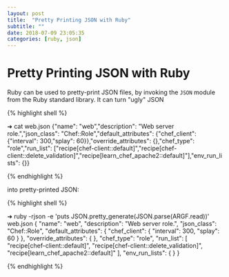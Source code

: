 ```yaml
---
layout: post
title:  "Pretty Printing JSON with Ruby"
subtitle: ""
date: 2018-07-09 23:05:35
categories: [ruby, json]
---
```


# Pretty Printing JSON with Ruby

Ruby can be used to pretty-print JSON files, by invoking the `JSON` module from the Ruby standard library. It can turn "ugly" JSON

{% highlight shell %}

➜ cat web.json
{"name": "web","description": "Web server role.","json_class": "Chef::Role","default_attributes": {"chef_client": {"interval": 300,"splay": 60}},"override_attributes": {},"chef_type": "role","run_list": ["recipe[chef-client::default]","recipe[chef-client::delete_validation]","recipe[learn_chef_apache2::default]"],"env_run_lists": {}}

{% endhighlight %}

into pretty-printed JSON:

{% highlight shell %}

➜ ruby -rjson -e 'puts JSON.pretty_generate(JSON.parse(ARGF.read))' web.json
{
  "name": "web",
  "description": "Web server role.",
  "json_class": "Chef::Role",
  "default_attributes": {
    "chef_client": {
      "interval": 300,
      "splay": 60
    }
  },
  "override_attributes": {
  },
  "chef_type": "role",
  "run_list": [
    "recipe[chef-client::default]",
    "recipe[chef-client::delete_validation]",
    "recipe[learn_chef_apache2::default]"
  ],
  "env_run_lists": {
  }
}

{% endhighlight %}